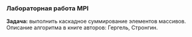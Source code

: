 ### Лабораторная работа MPI

**Задача:** выполнить каскадное суммирование элементов массивов. Описание алгоритма в книге авторов: Гергель, Стронгин.